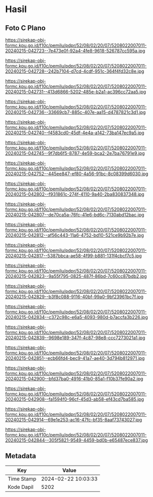# Hasil

## Foto C Plano

https://sirekap-obj-formc.kpu.go.id/f10c/pemilu/pdpr/52/08/02/20/07/5208022007011-20240215-042723--7e473e0f-92a4-4fe8-9618-526787cc595a.jpg

https://sirekap-obj-formc.kpu.go.id/f10c/pemilu/pdpr/52/08/02/20/07/5208022007011-20240215-042728--242b7104-d7cd-4cdf-951c-364f4fd32c8e.jpg

https://sirekap-obj-formc.kpu.go.id/f10c/pemilu/pdpr/52/08/02/20/07/5208022007011-20240215-042731--413d6866-5202-485e-b2a1-ac396cc72aa5.jpg

https://sirekap-obj-formc.kpu.go.id/f10c/pemilu/pdpr/52/08/02/20/07/5208022007011-20240215-042736--33669cb7-885c-407e-aa15-d4787821c3d1.jpg

https://sirekap-obj-formc.kpu.go.id/f10c/pemilu/pdpr/52/08/02/20/07/5208022007011-20240215-042740--f4583cd0-45df-4e4a-a142-73ba147ec9a5.jpg

https://sirekap-obj-formc.kpu.go.id/f10c/pemilu/pdpr/52/08/02/20/07/5208022007011-20240215-042745--9f7db6f5-8787-4e59-bca2-2e7ba76791e9.jpg

https://sirekap-obj-formc.kpu.go.id/f10c/pemilu/pdpr/52/08/02/20/07/5208022007011-20240215-042752--445ee847-ef80-4a56-91bc-8c08399d6030.jpg

https://sirekap-obj-formc.kpu.go.id/f10c/pemilu/pdpr/52/08/02/20/07/5208022007011-20240215-042802--f931861c-274f-4110-9a40-2ba830837348.jpg

https://sirekap-obj-formc.kpu.go.id/f10c/pemilu/pdpr/52/08/02/20/07/5208022007011-20240215-042807--de70ca5a-76fc-41e6-bd6c-7130abd12bac.jpg

https://sirekap-obj-formc.kpu.go.id/f10c/pemilu/pdpr/52/08/02/20/07/5208022007011-20240215-042812--af56c443-11a6-4752-bd10-521ce9b92b7e.jpg

https://sirekap-obj-formc.kpu.go.id/f10c/pemilu/pdpr/52/08/02/20/07/5208022007011-20240215-042817--5387bbca-ae58-4f99-b881-131f4cbcf7c5.jpg

https://sirekap-obj-formc.kpu.go.id/f10c/pemilu/pdpr/52/08/02/20/07/5208022007011-20240215-042823--9a55f795-0825-487f-86bd-7c60cc87bdb2.jpg

https://sirekap-obj-formc.kpu.go.id/f10c/pemilu/pdpr/52/08/02/20/07/5208022007011-20240215-042829--b3f8c088-9116-40bf-99a0-9bf23961bc7f.jpg

https://sirekap-obj-formc.kpu.go.id/f10c/pemilu/pdpr/52/08/02/20/07/5208022007011-20240215-042834--c372c98c-e6a5-4093-980d-b7accfa3b226.jpg

https://sirekap-obj-formc.kpu.go.id/f10c/pemilu/pdpr/52/08/02/20/07/5208022007011-20240215-042839--9698e189-347f-4c87-98e8-ccc7273021a1.jpg

https://sirekap-obj-formc.kpu.go.id/f10c/pemilu/pdpr/52/08/02/20/07/5208022007011-20240215-042851--ecb66fd4-bec9-41a7-ae40-3d794b812971.jpg

https://sirekap-obj-formc.kpu.go.id/f10c/pemilu/pdpr/52/08/02/20/07/5208022007011-20240215-042900--bfd37ba0-4916-41b0-85a1-f10b37fe90a2.jpg

https://sirekap-obj-formc.kpu.go.id/f10c/pemilu/pdpr/52/08/02/20/07/5208022007011-20240215-042908--fa1594f0-96cf-45d3-ab58-ef43cd7ba585.jpg

https://sirekap-obj-formc.kpu.go.id/f10c/pemilu/pdpr/52/08/02/20/07/5208022007011-20240215-042914--69e1e253-ac16-47fc-bf35-8aaf73743027.jpg

https://sirekap-obj-formc.kpu.go.id/f10c/pemilu/pdpr/52/08/02/20/07/5208022007011-20240215-042844--305f5821-9549-4459-bd0b-e65487ece837.jpg


## Metadata

| Key        | Value               |
| ---------- | ------------------- |
| Time Stamp | 2024-02-22 10:03:33 |
| Kode Dapil | 5202                |



